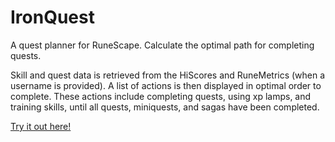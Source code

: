 # IronQuest

A quest planner for RuneScape. Calculate the optimal path for completing quests.

Skill and quest data is retrieved from the HiScores and RuneMetrics (when a username is
provided). A list of actions is then displayed in optimal order to complete. These actions include
completing quests, using xp lamps, and training skills, until all quests, miniquests, and sagas have
been completed.

[Try it out here!](https://ironquest.co.uk)
